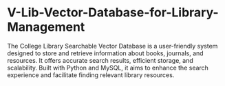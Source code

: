 # V-Lib-Vector-Database-for-Library-Management

The College Library Searchable Vector Database is a user-friendly system designed to store and retrieve information about books,
journals, and resources. It offers accurate search results, efficient storage, and scalability. Built with Python and MySQL, it 
aims to enhance the search experience and facilitate finding relevant library resources.

